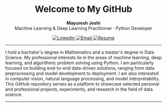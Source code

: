 <h1 align="center">Welcome to My GitHub</h1>
<p align="center">
  <strong>Mayuresh Joshi</strong><br/>
  Machine Learning & Deep Learning Practitioner · Python Developer
</p>

<p align="center">
  <a href="https://www.linkedin.com/in/mayuresh-joshi-723582203/">
    <img src="https://img.shields.io/badge/LinkedIn-blue?style=flat-square&logo=linkedin&logoColor=white" alt="LinkedIn"/>
  </a>
  <a href="mailto:joshimayuresh45@gmail.com">
    <img src="https://img.shields.io/badge/Email-D14836?style=flat-square&logo=gmail&logoColor=white" alt="Email"/>
  </a>
  <a href="https://drive.google.com/file/d/1UUONqRsQAcaR6W-iZEZ3DLbGq5JolfXw/view?usp=sharing" target="_blank">
    <img src="https://img.shields.io/badge/Resume-View-4B8BBE?style=flat-square&logo=readthedocs&logoColor=white" alt="Resume"/>
  </a>
</p>

---

I hold a bachelor's degree in Mathematics and a master's degree in Data Science. My professional interests lie in the areas of machine learning, deep learning, and algorithmic problem solving using Python. I am particularly focused on building end-to-end data-driven solutions, ranging from data preprocessing and model development to deployment. I am also interested in computer vision, natural language processing, and model interpretability. This GitHub repository serves as a platform to showcase selected personal and professional projects, experiments, and research in the field of data science.

---
